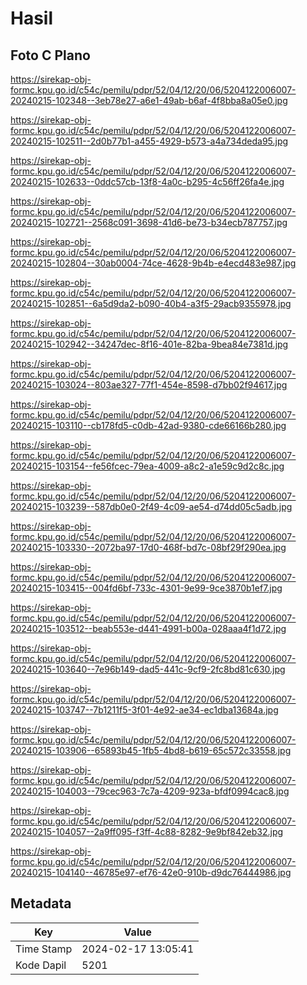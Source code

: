 # Hasil

## Foto C Plano

https://sirekap-obj-formc.kpu.go.id/c54c/pemilu/pdpr/52/04/12/20/06/5204122006007-20240215-102348--3eb78e27-a6e1-49ab-b6af-4f8bba8a05e0.jpg

https://sirekap-obj-formc.kpu.go.id/c54c/pemilu/pdpr/52/04/12/20/06/5204122006007-20240215-102511--2d0b77b1-a455-4929-b573-a4a734deda95.jpg

https://sirekap-obj-formc.kpu.go.id/c54c/pemilu/pdpr/52/04/12/20/06/5204122006007-20240215-102633--0ddc57cb-13f8-4a0c-b295-4c56ff26fa4e.jpg

https://sirekap-obj-formc.kpu.go.id/c54c/pemilu/pdpr/52/04/12/20/06/5204122006007-20240215-102721--2568c091-3698-41d6-be73-b34ecb787757.jpg

https://sirekap-obj-formc.kpu.go.id/c54c/pemilu/pdpr/52/04/12/20/06/5204122006007-20240215-102804--30ab0004-74ce-4628-9b4b-e4ecd483e987.jpg

https://sirekap-obj-formc.kpu.go.id/c54c/pemilu/pdpr/52/04/12/20/06/5204122006007-20240215-102851--6a5d9da2-b090-40b4-a3f5-29acb9355978.jpg

https://sirekap-obj-formc.kpu.go.id/c54c/pemilu/pdpr/52/04/12/20/06/5204122006007-20240215-102942--34247dec-8f16-401e-82ba-9bea84e7381d.jpg

https://sirekap-obj-formc.kpu.go.id/c54c/pemilu/pdpr/52/04/12/20/06/5204122006007-20240215-103024--803ae327-77f1-454e-8598-d7bb02f94617.jpg

https://sirekap-obj-formc.kpu.go.id/c54c/pemilu/pdpr/52/04/12/20/06/5204122006007-20240215-103110--cb178fd5-c0db-42ad-9380-cde66166b280.jpg

https://sirekap-obj-formc.kpu.go.id/c54c/pemilu/pdpr/52/04/12/20/06/5204122006007-20240215-103154--fe56fcec-79ea-4009-a8c2-a1e59c9d2c8c.jpg

https://sirekap-obj-formc.kpu.go.id/c54c/pemilu/pdpr/52/04/12/20/06/5204122006007-20240215-103239--587db0e0-2f49-4c09-ae54-d74dd05c5adb.jpg

https://sirekap-obj-formc.kpu.go.id/c54c/pemilu/pdpr/52/04/12/20/06/5204122006007-20240215-103330--2072ba97-17d0-468f-bd7c-08bf29f290ea.jpg

https://sirekap-obj-formc.kpu.go.id/c54c/pemilu/pdpr/52/04/12/20/06/5204122006007-20240215-103415--004fd6bf-733c-4301-9e99-9ce3870b1ef7.jpg

https://sirekap-obj-formc.kpu.go.id/c54c/pemilu/pdpr/52/04/12/20/06/5204122006007-20240215-103512--beab553e-d441-4991-b00a-028aaa4f1d72.jpg

https://sirekap-obj-formc.kpu.go.id/c54c/pemilu/pdpr/52/04/12/20/06/5204122006007-20240215-103640--7e96b149-dad5-441c-9cf9-2fc8bd81c630.jpg

https://sirekap-obj-formc.kpu.go.id/c54c/pemilu/pdpr/52/04/12/20/06/5204122006007-20240215-103747--7b1211f5-3f01-4e92-ae34-ec1dba13684a.jpg

https://sirekap-obj-formc.kpu.go.id/c54c/pemilu/pdpr/52/04/12/20/06/5204122006007-20240215-103906--65893b45-1fb5-4bd8-b619-65c572c33558.jpg

https://sirekap-obj-formc.kpu.go.id/c54c/pemilu/pdpr/52/04/12/20/06/5204122006007-20240215-104003--79cec963-7c7a-4209-923a-bfdf0994cac8.jpg

https://sirekap-obj-formc.kpu.go.id/c54c/pemilu/pdpr/52/04/12/20/06/5204122006007-20240215-104057--2a9ff095-f3ff-4c88-8282-9e9bf842eb32.jpg

https://sirekap-obj-formc.kpu.go.id/c54c/pemilu/pdpr/52/04/12/20/06/5204122006007-20240215-104140--46785e97-ef76-42e0-910b-d9dc76444986.jpg


## Metadata

| Key        | Value               |
| ---------- | ------------------- |
| Time Stamp | 2024-02-17 13:05:41 |
| Kode Dapil | 5201                |



